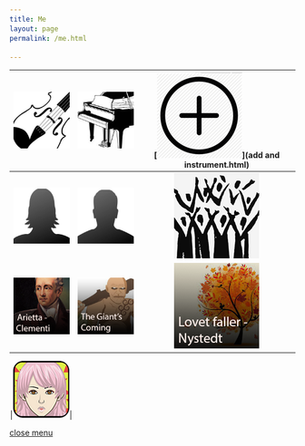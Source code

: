 ```yaml
---
title: Me
layout: page
permalink: /me.html

---
```


[![Violin group](https://raw.githubusercontent.com/Stuartbriner/portland/gh-pages/images/violin.png)](violin.html) |[![Piano group](https://raw.githubusercontent.com/Stuartbriner/portland/gh-pages/images/piano.png)](piano.html) | [![add and instrument](https://raw.githubusercontent.com/Stuartbriner/portland/gh-pages/images/add.png)](add and instrument.html)|
:-----------: | :-----------: | :-----------:  
[![Mr smith group](https://raw.githubusercontent.com/Stuartbriner/portland/gh-pages/images/mrssmith.png)](mrssmith.html) | [![mr smiths groups](https://raw.githubusercontent.com/Stuartbriner/portland/gh-pages/images/mrjones.png)](mrjones.html) | [![choir](https://raw.githubusercontent.com/Stuartbriner/portland/gh-pages/images/choir.png)](choir.html)|
[![Arietta group](https://raw.githubusercontent.com/Stuartbriner/portland/gh-pages/images/Ariettaimage.png)](G1_A1_pathway2.html) | [![Giant's coming group](https://raw.githubusercontent.com/Stuartbriner/portland/gh-pages/images/Thegiantscominggroup.png)](G1_C1.html) | [![Lovet faller group](https://raw.githubusercontent.com/Stuartbriner/portland/gh-pages/images/Lovetfallerimage.png)](G1_B2.html)

 ![pixel](https://raw.githubusercontent.com/Stuartbriner/portland/gh-pages/images/apixel.png)|[![Menulogo](https://raw.githubusercontent.com/Stuartbriner/portland/gh-pages/images/avatar.png)](me.html)| ![pixel](https://raw.githubusercontent.com/Stuartbriner/portland/gh-pages/images/apixel.png)

  







[close menu](G1_A1_pathway2.html)
